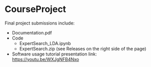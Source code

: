 # CourseProject

Final project submissions include:
  - Documentation.pdf
  - Code
    - ExpertSearch_LDA.ipynb
    - ExpertSearch.zip (see Releases on the right side of the page)
  - Software usage tutorial presentation link: https://youtu.be/WXJgNFB4Nxo 
 
